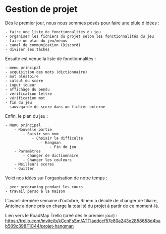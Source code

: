 # Gestion de projet

Dès le premier jour, nous nous sommes posés pour faire une pluie d'idées :

    - faire une liste de fonctionnalités du jeu
    - organiser les fichiers du projet selon les fonctionnalités du jeu
    - faire un plan du jeu/menus
    - canal de communication (Discord)
    - diviser les tâches

Ensuite est venue la liste de fonctionnalités :

    - menu principal
    - acquisition des mots (dictionnaire)
    - mot aléatoire
    - calcul du score
    - input joueur
    - affichage du pendu
    - vérification lettre
    - vérification mot
    - fin du jeu
    - sauvegarde du score dans un fichier externe

Enfin, le plan du jeu :

    - Menu principal
        - Nouvelle partie
            - Saisir son nom
                - Choisir la difficulté
                    - Hangman
                        - Fin de jeu
        - Paramètres
            - Changer de dictionnaire
            - Changer les couleurs
        - Meilleurs scores
        - Quitter

Voici nos idées sur l'organisation de notre temps :

    - peer programing pendant les cours
    - travail perso à la maison

L'avant-dernière semaine d'octobre, Rihem a décidé de changer de filiaire, Antoine a donc pris en charge la totalité du projet à partir de ce moment-là.

Lien vers le RoadMap Trello (créé dès le premier jour) :
https://trello.com/invite/b/kCcnFsSm/ATTIaedccf57e80a243e2858658d4bab509c398F1C44/projet-hangman
